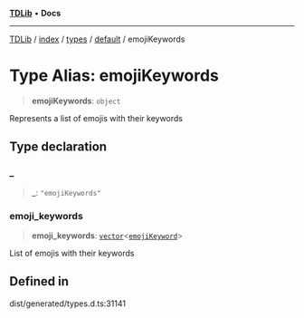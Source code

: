 [**TDLib**](../../../../../../README.md) • **Docs**

***

[TDLib](../../../../../../modules.md) / [index](../../../../../README.md) / [types](../../../README.md) / [default](../README.md) / emojiKeywords

# Type Alias: emojiKeywords

> **emojiKeywords**: `object`

Represents a list of emojis with their keywords

## Type declaration

### \_

> **\_**: `"emojiKeywords"`

### emoji\_keywords

> **emoji\_keywords**: [`vector`](vector.md)\<[`emojiKeyword`](emojiKeyword-1.md)\>

List of emojis with their keywords

## Defined in

dist/generated/types.d.ts:31141
